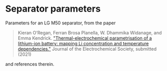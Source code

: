 # Separator parameters

Parameters for an LG M50 separator, from the paper

> Kieran O’Regan, Ferran Brosa Planella, W. Dhammika Widanage, and Emma Kendrick. ["Thermal-electrochemical parametrisation of a lithium-ion battery: mapping Li concentration and temperature dependencies."]() Journal of the Electrochemical Society, submitted (2021)

and references therein.
